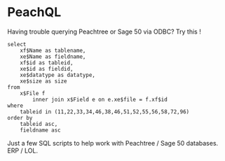 PeachQL
=======

Having trouble querying Peachtree or Sage 50 via ODBC? Try this !

	select
		xf$Name as tablename,
		xe$Name as fieldname,
		xf$id as tableid,
		xe$id as fieldid,
		xe$datatype as datatype,
		xe$size as size
	from 
		x$File f
			inner join x$Field e on e.xe$file = f.xf$id
	where 
		tableid in (11,22,33,34,46,38,46,51,52,55,56,58,72,96)
	order by 
		tableid asc, 
		fieldname asc
		
Just a few SQL scripts to help work with Peachtree / Sage 50 databases. ERP / LOL.
